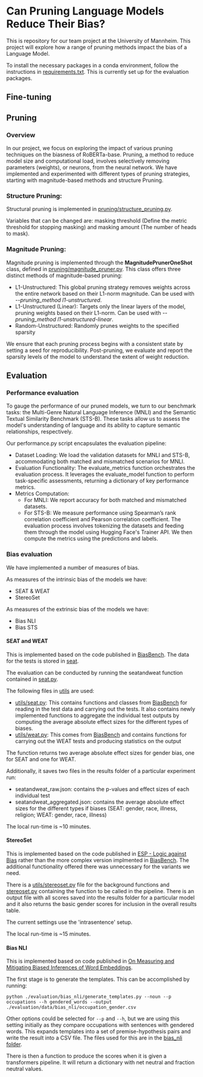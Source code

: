 # Can Pruning Language Models Reduce Their Bias?

This is repository for our team project at the University of Mannheim. This project will explore how a range of pruning methods impact the bias of a Language Model.

To install the necessary packages in a conda environment, follow the instructions in [requirements.txt](requirements.txt). This is currently set up for the evaluation packages.

## Fine-tuning

## Pruning

### Overview
In our project, we focus on exploring the impact of various pruning techniques on the biasness of RoBERTa-base. Pruning, a method to reduce model size and computational load, involves selectively removing parameters (weights), or neurons, from the neural network. We have implemented and experimented with different types of pruning strategies, starting with magnitude-based methods and structure Pruning.

### Structure Pruning:
Structural pruning is implemented in [pruning/structure_pruning.py](structure_pruning.py). 

Variables that can be changed are: masking threshold (Define the metric threshold for stopping masking) and masking amount (The number of heads to mask). 

### Magnitude Pruning:
Magnitude pruning is implemented through the **MagnitudePrunerOneShot** class, defined in [pruning/magnitude_pruner.py](magnitude_pruner.py). This class offers three distinct methods of magnitude-based pruning:
* L1-Unstructured: This global pruning strategy removes weights across the entire network based on their L1-norm magnitude. Can be used with *--pruning_method l1-unstructured*.
* L1-Unstructured (Linear): Targets only the linear layers of the model, pruning weights based on their L1-norm. Can be used with *--pruning_method l1-unstructured-linear*.
* Random-Unstructured: Randomly prunes weights to the specified sparsity

We ensure that each pruning process begins with a consistent state by setting a seed for reproducibility. Post-pruning, we evaluate and report the sparsity levels of the model to understand the extent of weight reduction.

## Evaluation

### Performance evaluation
To gauge the performance of our pruned models, we turn to our benchmark tasks: the Multi-Genre Natural Language Inference (MNLI) and the Semantic Textual Similarity Benchmark (STS-B). These tasks allow us to assess the model's understanding of language and its ability to capture semantic relationships, respectively.

Our performance.py script encapsulates the evaluation pipeline:
* Dataset Loading: We load the validation datasets for MNLI and STS-B, accommodating both matched and mismatched scenarios for MNLI.
* Evaluation Functionality: The evaluate_metrics function orchestrates the evaluation process. It leverages the evaluate_model function to perform task-specific assessments, returning a dictionary of key performance metrics.
* Metrics Computation:
  - For MNLI: We report accuracy for both matched and mismatched datasets.
  - For STS-B: We measure performance using Spearman’s rank correlation coefficient and Pearson correlation coefficient.
The evaluation process involves tokenizing the datasets and feeding them through the model using Hugging Face's Trainer API. We then compute the metrics using the predictions and labels.

### Bias evaluation

We have implemented a number of measures of bias.

As measures of the intrinsic bias of the models we have:
* SEAT & WEAT
* StereoSet

As measures of the extrinsic bias of the models we have:
* Bias NLI
* Bias STS

#### SEAT and WEAT

This is implemented based on the code published in [BiasBench](https://github.com/McGill-NLP/bias-bench). The data for the tests is stored in [seat](evaluation/data/seat/).

The evaluation can be conducted by running the seatandweat function contained in [seat.py](evaluation/seat.py).

The following files in [utils](evaluation/utils/) are used:
* [utils/seat.py](evaluation/utils/seat.py): This contains functions and classes from [BiasBench](https://github.com/McGill-NLP/bias-bench) for reading in the test data and carrying out the tests. It also contains newly implemented functions to aggregate the individual test outputs by computing the average absolute effect sizes for the different types of biases.
* [utils/weat.py](evaluation/utils/weat.py): This comes from [BiasBench](https://github.com/McGill-NLP/bias-bench) and contains functions for carrying out the WEAT tests and producing statistics on the output

The function returns two average absolute effect sizes for gender bias, one for SEAT and one for WEAT.

Additionally, it saves two files in the results folder of a particular experiment run:
* seatandweat_raw.json: contains the p-values and effect sizes of each individual test
* seatandweat_aggregated.json: contains the average absolute effect sizes for the different types if biases (SEAT: gender, race, illness, religion; WEAT: gender, race, illness)

The local run-time is ~10 minutes.

#### StereoSet

This is implemented based on the code published in [ESP - Logic against Bias](https://github.com/luohongyin/esp) rather than the more complex version implmented in [BiasBench](https://github.com/McGill-NLP/bias-bench). The additional functionality offered there was unnecessary for the variants we need.

There is a [utils/stereoset.py](evaluation/utils/stereoset.py) file for the background functions and [stereoset.py](evaluation/stereoset.py) containing the function to be called in the pipeline. There is an output file with all scores saved into the results folder for a particular model and it also returns the basic gender scores for inclusion in the overall results table.

The current settings use the 'intrasentence' setup.

The local run-time is ~15 minutes.

#### Bias NLI

This is implemented based on code published in [On Measuring and Mitigating Biased Inferences of Word Embeddings](https://github.com/sunipa/On-Measuring-and-Mitigating-Biased-Inferences-of-Word-Embeddings/tree/master/word_lists).

The first stage is to generate the templates. This can be accomplished by running:

``` 
python ./evaluation/bias_nli/generate_templates.py --noun --p occupations --h gendered_words --output ./evaluation/data/bias_nli/occupation_gender.csv
```

Other options could be selected for `--p` and `--h`, but we are using this setting initially as they compare occupations with sentences with gendered words. This expands templates into a set of premise-hypothesis pairs and write the result into a CSV file. 
The files used for this are in the [bias_nli folder](evaluation/bias_nli).

There is then a function to produce the scores when it is given a transformers pipeline. It will return a dictionary with net neutral and fraction neutral values.
